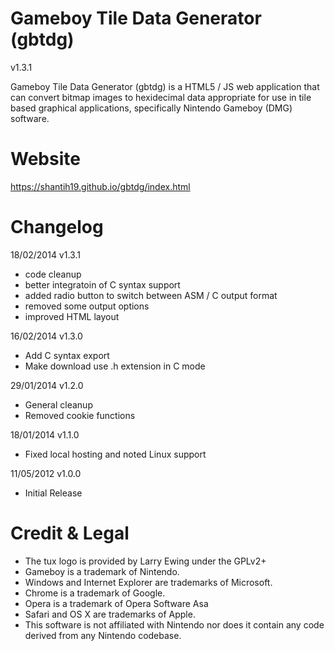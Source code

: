 Gameboy Tile Data Generator (gbtdg)
==============
v1.3.1

Gameboy Tile Data Generator (gbtdg) is a HTML5 / JS web application that can convert bitmap images to hexidecimal data appropriate for use in tile based graphical applications, specifically Nintendo Gameboy (DMG) software.


Website
=======
https://shantih19.github.io/gbtdg/index.html


Changelog
=========

18/02/2014 v1.3.1
- code cleanup
- better integratoin of C syntax support
- added radio button to switch between ASM / C output format
- removed some output options
- improved HTML layout

16/02/2014 v1.3.0
- Add C syntax export
- Make download use .h extension in C mode

29/01/2014 v1.2.0
- General cleanup
- Removed cookie functions

18/01/2014 v1.1.0
- Fixed local hosting and noted Linux support

11/05/2012 v1.0.0
- Initial Release


Credit & Legal
==============
- The tux logo is provided by Larry Ewing under the GPLv2+
- Gameboy is a trademark of Nintendo.
- Windows and Internet Explorer are trademarks of Microsoft.
- Chrome is a trademark of Google.
- Opera is a trademark of Opera Software Asa
- Safari and OS X are trademarks of Apple.
- This software is not affiliated with Nintendo nor does it contain any code derived from any Nintendo codebase.
